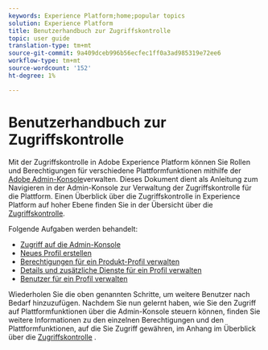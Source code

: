 ```yaml
---
keywords: Experience Platform;home;popular topics
solution: Experience Platform
title: Benutzerhandbuch zur Zugriffskontrolle
topic: user guide
translation-type: tm+mt
source-git-commit: 9a409dceb996b56ecfec1ff0a3ad985319e72ee6
workflow-type: tm+mt
source-wordcount: '152'
ht-degree: 1%

---
```



# Benutzerhandbuch zur Zugriffskontrolle

Mit der Zugriffskontrolle in Adobe Experience Platform können Sie Rollen und Berechtigungen für verschiedene Plattformfunktionen mithilfe der [Adobe Admin-Konsole](https://adminconsole.adobe.com)verwalten. Dieses Dokument dient als Anleitung zum Navigieren in der Admin-Konsole zur Verwaltung der Zugriffskontrolle für die Plattform. Einen Überblick über die Zugriffskontrolle in Experience Platform auf hoher Ebene finden Sie in der Übersicht über die [Zugriffskontrolle](./../home.md).

Folgende Aufgaben werden behandelt:

- [Zugriff auf die Admin-Konsole](./browse.md)
- [Neues Profil erstellen](./create-profile.md)
- [Berechtigungen für ein Produkt-Profil verwalten](./permissions.md)
- [Details und zusätzliche Dienste für ein Profil verwalten](./details-and-services.md)
- [Benutzer für ein Profil verwalten](./users.md)

Wiederholen Sie die oben genannten Schritte, um weitere Benutzer nach Bedarf hinzuzufügen. Nachdem Sie nun gelernt haben, wie Sie den Zugriff auf Plattformfunktionen über die Admin-Konsole steuern können, finden Sie weitere Informationen zu den einzelnen Berechtigungen und den Plattformfunktionen, auf die Sie Zugriff gewähren, im Anhang im Überblick über die [Zugriffskontrolle](../home.md) .